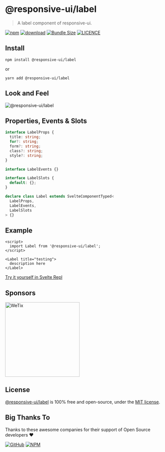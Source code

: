# @responsive-ui/label

> A label component of responsive-ui.

<p>

[![npm](https://img.shields.io/npm/v/@responsive-ui/label.svg)](https://www.npmjs.com/package/@responsive-ui/label)
[![download](https://img.shields.io/npm/dw/@responsive-ui/label.svg)](https://www.npmjs.com/package/@responsive-ui/label)
[![Bundle Size](https://badgen.net/bundlephobia/minzip/%40responsive-ui%2Flabel)](https://bundlephobia.com/result?p=@responsive-ui/label)
[![LICENCE](https://img.shields.io/github/license/wetix/responsive-ui)](https://github.com/wetix/responsive-ui/blob/master/LICENSE)

</p>

## Install

```console
npm install @responsive-ui/label
```

or

```console
yarn add @responsive-ui/label
```

## Look and Feel

<img src="https://user-images.githubusercontent.com/28108597/104732431-331a8480-5778-11eb-8831-e9848977863d.png"
alt="@responsive-ui/label" />

## Properties, Events & Slots

```ts
interface LabelProps {
  title: string;
  for?: string;
  form?: string;
  class?: string;
  style?: string;
}

interface LabelEvents {}

interface LabelSlots {
  default: {};
}

declare class Label extends SvelteComponentTyped<
  LabelProps,
  LabelEvents,
  LabelSlots
> {}
```

## Example

```svelte
<script>
  import Label from '@responsive-ui/label';
</script>

<Label title="testing">
  description here
</Label>
```

[Try it yourself in Svelte Repl](https://svelte.dev/repl/b95c9457a368429583c5c5eb40f666eb?version=latest)

## Sponsors

<img src="https://asset.wetix.my/images/logo/wetix.png" alt="WeTix" width="240px">

## License

[@responsive-ui/label](https://github.com/wetix/responsive-ui/tree/master/components/label) is 100% free and open-source, under the [MIT license](https://github.com/wetix/responsive-ui/blob/master/LICENSE).

## Big Thanks To

Thanks to these awesome companies for their support of Open Source developers ❤

[![GitHub](https://jstools.dev/img/badges/github.svg)](https://github.com/open-source)
[![NPM](https://jstools.dev/img/badges/npm.svg)](https://www.npmjs.com/)
